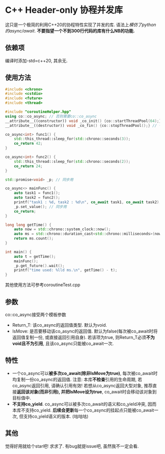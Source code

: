 # C++ Header-only 协程并发库
这只是一个极简的利用C++20的协程特性实现了并发的库. 语法上*模仿了python的async/await*. **不要指望一个不到300行代码的库有什么NB的功能.**
## 依赖项
编译时添加-std=c++20, 其余无.
## 使用方法
```c++
#include <chrono>
#include <cstdio>
#include <future>
#include <thread>

#include "coroutineHelper.hpp"
using co::co_async; // 否则需要co::co_async
__attribute__((constructor)) void _co_init() {co::startThreadPool(64);} // 也可以放在main()开始的位置. 初始化线程池.
__attribute__((destructor)) void _co_fin() {co::stopThreadPool();} // 也可以放在main()结束的位置. 销毁线程池.

co_async<int> func1() {
    std::this_thread::sleep_for(std::chrono::seconds(3));
    co_return 42;
}

co_async<int> func2() {
    std::this_thread::sleep_for(std::chrono::seconds(2));
    co_return 24;
}

std::promise<void> _p; // 同步用

co_async<> mainFunc() {
    auto task1 = func1();
    auto task2 = func2();
    printf("task1 : %d, task2 : %d\n", co_await task1, co_await task2);
    _p.set_value(); // 同步用
    co_return;
}

long long getTime() {
    auto now = std::chrono::system_clock::now();
    auto ms = std::chrono::duration_cast<std::chrono::milliseconds>(now.time_since_epoch());
    return ms.count();
}

int main() {
    auto t = getTime();
    mainFunc();
    _p.get_future().wait();
    printf("time used: %lld ms.\n", getTime() - t);
}
```
其他使用方法可参考coroutineTest.cpp
## 参数
co::co_async接受两个模板参数
- Return_T: 该co_async的返回值类型. 默认为void.
- IsMove: 是否要移动该co_async的返回值. 默认为false(每次被co_await时将返回值复制一份, 或直接返回引用自身). 若该项为true, 则Return_T必须**不为void且不为引用**, 且该co_async只能被co_await一次.
## 特性
- 一个co_async可以**被多次co_await(除非IsMove为true)**, 每次被co_await时均复制一份co_async的返回值. 注意: 本库**不检查**引用的生命周期, 若co_async返回引用, 请确认引用有效! 若想从co_async返回大型对象, 推荐直接**返回该对象(而非引用), 并把IsMove设为true**, co_await时会移动该对象到目标值中.
- **不支持co_yield**. co_async可以被多次co_await的语义和co_yield冲突, 因而本库不支持co_yield. **后续会更新**每一个co_async的挂起点只能被co_await一次, 但支持co_yield语义的版本. (咕咕咕)

## 其他
觉得好用就给个star吧! 求求了. 有bug就提issue吧, 虽然我不一定会看.